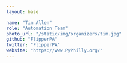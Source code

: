 ```yaml
---
layout: base

name: "Tim Allen"
role: "Automation Team"
photo_url: "/static/img/organizers/tim.jpg"
github: "FlipperPA"
twitter: "FlipperPA"
website: "https://www.PyPhilly.org/"
---
```

